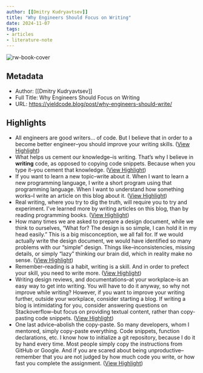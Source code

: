 ```yaml
---
author: [[Dmitry Kudryavtsev]]
title: "Why Engineers Should Focus on Writing"
date: 2024-11-07
tags: 
- articles
- literature-note
---
```

![rw-book-cover](https://yieldcode.blog/post/why-engineers-should-write/cover.png)

## Metadata
- Author: [[Dmitry Kudryavtsev]]
- Full Title: Why Engineers Should Focus on Writing
- URL: https://yieldcode.blog/post/why-engineers-should-write/

## Highlights
- All engineers are good writers… of code. But I believe that in order to a become better engineer–you should improve your writing skills. ([View Highlight](https://read.readwise.io/read/01jc48n0c1z1bwh772xrfm9fqb))
- What helps us cement our knowledge–is writing. That’s why I believe in **writing** code, as opposed to copying code snippets. Because when you type it–you cement that knowledge. ([View Highlight](https://read.readwise.io/read/01jc48njh2jt0zdjzsvan30z33))
- If you want to learn a new topic–write about it. When I want to learn a new programming language, I write a short program using that programming language. When I want to understand how something works–I write an article on this blog about it. ([View Highlight](https://read.readwise.io/read/01jc48p24kejd24y4n0g5v9v1p))
- Real writing, where you try to dig the truth, will require you to try and experiment. I’ve learned more by writing articles on this blog, than by reading programming books. ([View Highlight](https://read.readwise.io/read/01jc48p78jdabm1hzyete1h73v))
- How many times we are asked to prepare a design document, while we think to ourselves, “What for? The design is so simple, I can hold it in my head easily.” This is a big misconception, we all fall for. If we would actually write the design document, we would have identified so many problems with our “simple” design. Things like–inconsistencies, missing details, or simply “lazy” thinking our brain did, which in reality make no sense. ([View Highlight](https://read.readwise.io/read/01jc48pqf9na8q1berae33ncat))
- Remember–reading is a habit, writing is a skill. And in order to prefect your skill, you need to write more. ([View Highlight](https://read.readwise.io/read/01jc48q860dbstrr7wmynemjkk))
- Writing design reviews, and documentations–at your workplace–is an easy way to get into writing. You will have to do it anyway, so why not improve while writing? However, if you want to improve your writing further, outside your workplace, consider starting a blog. If writing a blog is intimidating for you, consider answering questions on Stackoverflow–but focus on providing textual content, rather than copy-pasting code snippets. ([View Highlight](https://read.readwise.io/read/01jc48qpg3vxa1tfrzkkv0p01x))
- One last advice–abolish the copy-paste. So many developers, whom I mentored, simply copy-paste everything. Code snippets, function declarations, etc. I know how to initialize a git repository, because I do it by hand every time. Most people simply copy the instructions from GitHub or Google. And if you are scared about being unproductive–remember that you are not judged by how much code you write, or how fast you complete the assignment. ([View Highlight](https://read.readwise.io/read/01jc48r9wmngd98fq751a3t0sr))
